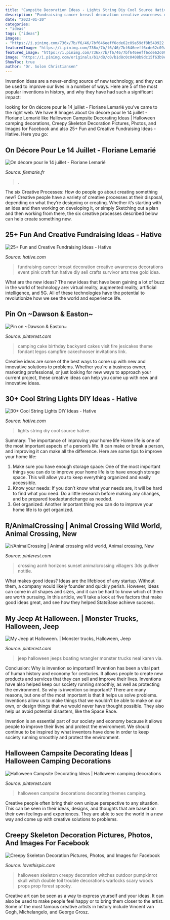 ```yaml
---
title: "Campsite Decoration Ideas - Lights String Diy Cool Source Hative"
description: "Fundraising cancer breast decoration creative awareness decorations event pink craft fun hative diy sell crafts survivor arts tree gold idea"
date: "2023-01-20"
categories:
- "ideas"
tags: ["ideas"]
images:
- "https://i.pinimg.com/736x/7b/f6/46/7bf646eeff6cde62c09a59df8b549922.jpg"
featuredImage: "https://i.pinimg.com/736x/7b/f6/46/7bf646eeff6cde62c09a59df8b549922.jpg"
featured_image: "https://i.pinimg.com/736x/7b/f6/46/7bf646eeff6cde62c09a59df8b549922.jpg"
image: "https://i.pinimg.com/originals/b1/d8/c0/b1d8c0c0408b9dc15f63b9e8fdbad499.png"
ShowToc: true
author: "Dr. Solon Christiansen"
---
```



Invention ideas are a never-ending source of new technology, and they can be used to improve our lives in a number of ways. Here are 5 of the most popular inventions in history, and why they have had such a significant impact:

	

		
looking for On décore pour le 14 juillet - Floriane Lemarié you've came to the right web. We have 8 Images about On décore pour le 14 juillet - Floriane Lemarié like Halloween Campsite Decorating Ideas | Halloween camping decorations, Creepy Skeleton Decoration Pictures, Photos, and Images for Facebook and also 25+ Fun and Creative Fundraising Ideas - Hative. Here you go:
		
    
## On Décore Pour Le 14 Juillet - Floriane Lemarié

<img loading=lazy src="https://www.flemarie.fr/blog/wp-content/uploads/2014/07/deco-14-juillet-2.jpg" onerror="this.onerror=null;this.src='https://tse3.mm.bing.net/th?id=OIP.NTGd_YfnbIV_rCo1v30cjwHaLK&amp;pid=15.1';" alt="On décore pour le 14 juillet - Floriane Lemarié">

_Source: flemarie.fr_

>. 

	

The six Creative Processes: How do people go about creating something new?
Creative people have a variety of creative processes at their disposal, depending on what they’re designing or creating. Whether it’s starting with an idea and then working on developing it, or simply Sketching out a plan and then working from there, the six creative processes described below can help create something new.

    
## 25+ Fun And Creative Fundraising Ideas - Hative

<img loading=lazy src="https://hative.com/wp-content/uploads/2014/04/fundraising-ideas/21-breast-cancer-decoration.jpg" onerror="this.onerror=null;this.src='https://tse1.mm.bing.net/th?id=OIP.jz0OSy2jNQtHOANugu0CBgHaDz&amp;pid=15.1';" alt="25+ Fun and Creative Fundraising Ideas - Hative">

_Source: hative.com_

>fundraising cancer breast decoration creative awareness decorations event pink craft fun hative diy sell crafts survivor arts tree gold idea. 

	

What are the new ideas?
The new ideas that have been gaining a lot of buzz in the world of technology are: virtual reality, augmented reality, artificial intelligence, and 5G. All of these technologies have the potential to revolutionize how we see the world and experience life.

    
## Pin On ~Dawson &amp; Easton~

<img loading=lazy src="https://i.pinimg.com/originals/f5/d2/50/f5d2504d806335393a101782e5a29544.jpg" onerror="this.onerror=null;this.src='https://tse3.mm.bing.net/th?id=OIP.X6kXOMAksgcFUJFEKxkNpQHaJ4&amp;pid=15.1';" alt="Pin on ~Dawson &amp; Easton~">

_Source: pinterest.com_

>camping cake birthday backyard cakes visit fire jesicakes theme fondant legos campfire cakechooser invitations link. 

	

Creative ideas are some of the best ways to come up with new and innovative solutions to problems. Whether you're a business owner, marketing professional, or just looking for new ways to approach your current project, these creative ideas can help you come up with new and innovative ideas.

    
## 30+ Cool String Lights DIY Ideas - Hative

<img loading=lazy src="https://hative.com/wp-content/uploads/2015/01/string-lights-diy-ideas/7-string-lights-diy-ideas.jpg" onerror="this.onerror=null;this.src='https://tse1.mm.bing.net/th?id=OIP.YEEweGHGFbA0n5-Bs02HpQHaLL&amp;pid=15.1';" alt="30+ Cool String Lights DIY Ideas - Hative">

_Source: hative.com_

>lights string diy cool source hative. 

	

Summary: The importance of improving your home life
Home life is one of the most important aspects of a person’s life. It can make or break a person, and improving it can make all the difference. Here are some tips to improve your home life: 
1. Make sure you have enough storage space: One of the most important things you can do to improve your home life is to have enough storage space. This will allow you to keep everything organized and easily accessible. 
2. Know your needs: If you don’t know what your needs are, it will be hard to find what you need. Do a little research before making any changes, and be prepared toadaptandchange as needed. 
3. Get organized: Another important thing you can do to improve your home life is to get organized.

    
## R/AnimalCrossing | Animal Crossing Wild World, Animal Crossing, New

<img loading=lazy src="https://i.pinimg.com/736x/7b/f6/46/7bf646eeff6cde62c09a59df8b549922.jpg" onerror="this.onerror=null;this.src='https://tse2.mm.bing.net/th?id=OIP.Ikkz7-1jw5RQoUc-rs5AtQHaEK&amp;pid=15.1';" alt="r/AnimalCrossing | Animal crossing wild world, Animal crossing, New">

_Source: pinterest.com_

>crossing acnh horizons sunset animalcrossing villagers 3ds gulliver notitle. 

	

What makes good ideas?
Ideas are the lifeblood of any startup. Without them, a company would likely founder and quickly perish. However, ideas can come in all shapes and sizes, and it can be hard to know which of them are worth pursuing. In this article, we'll take a look at five factors that make good ideas great, and see how they helped StatsBase achieve success.

    
## My Jeep At Halloween. | Monster Trucks, Halloween, Jeep

<img loading=lazy src="https://i.pinimg.com/originals/7d/7f/ff/7d7fffdaa7754bd0bd3ca66a1b02bafa.jpg" onerror="this.onerror=null;this.src='https://tse1.mm.bing.net/th?id=OIP.89JfzkFCLM-yeZRGpnvfrgHaLI&amp;pid=15.1';" alt="My Jeep at Halloween. | Monster trucks, Halloween, Jeep">

_Source: pinterest.com_

>jeep halloween jeeps boating wrangler monster trucks neal karen via. 

	

Conclusion: Why is invention so important?
Invention has been a vital part of human history and economy for centuries. It allows people to create new products and services that they can sell and improve their lives. Inventions have also helped keep our society running smoothly, as well as protecting the environment.
So why is invention so important? There are many reasons, but one of the most important is that it helps us solve problems. Inventions allow us to make things that we wouldn’t be able to make on our own, or design things that we would never have thought possible. They also help us avoid potential disasters, like the Space Race.

 Invention is an essential part of our society and economy because it allows people to improve their lives and protect the environment. We should continue to be inspired by what inventors have done in order to keep society running smoothly and protect the environment.

    
## Halloween Campsite Decorating Ideas | Halloween Camping Decorations

<img loading=lazy src="https://i.pinimg.com/originals/b1/d8/c0/b1d8c0c0408b9dc15f63b9e8fdbad499.png" onerror="this.onerror=null;this.src='https://tse1.mm.bing.net/th?id=OIP.HLP6nChcAwsjRrynMEEm7wHaLG&amp;pid=15.1';" alt="Halloween Campsite Decorating Ideas | Halloween camping decorations">

_Source: pinterest.com_

>halloween campsite decorations decorating themes camping. 

	

Creative people often bring their own unique perspective to any situation. This can be seen in their ideas, designs, and thoughts that are based on their own feelings and experiences. They are able to see the world in a new way and come up with creative solutions to problems.

    
## Creepy Skeleton Decoration Pictures, Photos, And Images For Facebook

<img loading=lazy src="http://www.lovethispic.com/uploaded_images/35079-Creepy-Skeleton-Decoration.jpg" onerror="this.onerror=null;this.src='https://tse3.mm.bing.net/th?id=OIP.MKst-ymOz2ifRMDXSvK1RwHaFj&amp;pid=15.1';" alt="Creepy Skeleton Decoration Pictures, Photos, and Images for Facebook">

_Source: lovethispic.com_

>halloween skeleton creepy decoration witches outdoor pumpkinrot skull witch double toil trouble decorations warlocks scary woods props prop forest spooky. 

	

Creative art can be seen as a way to express yourself and your ideas. It can also be used to make people feel happy or to bring them closer to the artist. Some of the most famous creative artists in history include Vincent van Gogh, Michelangelo, and George Grosz.

